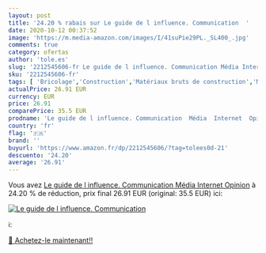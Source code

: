 ```yaml
---
layout: post
title: '24.20 % rabais sur Le guide de l influence. Communication  '
date: 2020-10-12 00:37:52
image: 'https://m.media-amazon.com/images/I/41suPie29PL._SL400_.jpg'
comments: true
category: ofertas
author: 'tole.es'
slug: '2212545606-fr Le guide de l influence. Communication Média Internet Opinion'
sku: '2212545606-fr'
tags: [ 'Bricolage','Construction','Matériaux bruts de construction','Matériel de construction', ]
actualPrice: 26.91 EUR
currency: EUR
price: 26.91
comparePrice: 35.5 EUR
prodname: 'Le guide de l influence. Communication  Média  Internet  Opinion'
country: 'fr'
flag: '🇫🇷'
brand: ''
buyurl: 'https://www.amazon.fr/dp/2212545606/?tag=tolees0d-21'
descuento: '24.20'
average: '26.91'
---
```


Vous avez [Le guide de l influence. Communication  Média  Internet  Opinion](https://www.amazon.fr/dp/2212545606/?tag=tolees0d-21)  à  24.20 % de réduction, prix final  26.91 EUR (original: 35.5 EUR) ici:

[![Le guide de l influence. Communication  ](https://m.media-amazon.com/images/I/41suPie29PL._SL400_.jpg)](https://www.amazon.fr/dp/2212545606/?tag=tolees0d-21)

ℹ️:


[🛒 Achetez-le maintenant!!](https://www.amazon.fr/dp/2212545606/?tag=tolees0d-21)
